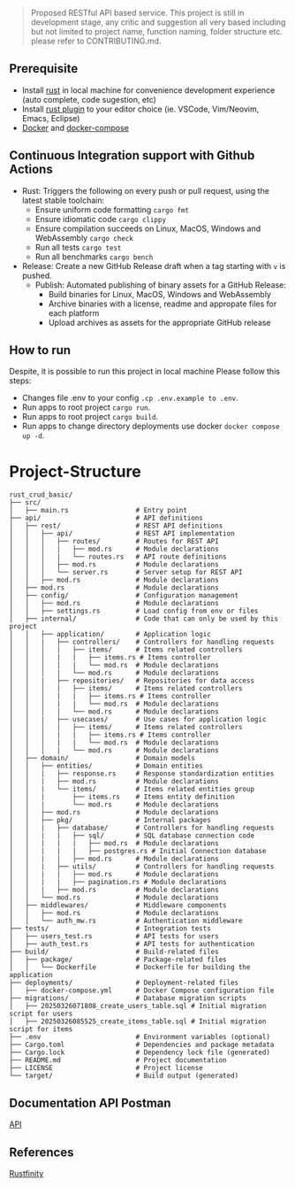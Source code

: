 > Proposed RESTful API based service. This project is still in development stage, any critic and suggestion all very based including but not limited to project name, function naming, folder structure etc. please refer to CONTRIBUTING.md.

## Prerequisite

- Install [rust](https://doc.rust-lang.org/book/ch01-01-installation.html) in local machine for convenience development experience (auto complete, code sugestion, etc)
- Install [rust plugin](https://www.rust-lang.org/tools) to your editor choice (ie. VSCode, Vim/Neovim, Emacs, Eclipse)
- [Docker](https://docs.docker.com/install/) and [docker-compose](https://docs.docker.com/compose/)

## Continuous Integration support with Github Actions
- Rust: Triggers the following on every push or pull request, using the latest stable toolchain:
    - Ensure uniform code formatting `cargo fmt`
    - Ensure idiomatic code `cargo clippy`
    - Ensure compilation succeeds on Linux, MacOS, Windows and WebAssembly `cargo check`
    - Run all tests `cargo test`
    - Run all benchmarks `cargo bench`
- Release: Create a new GitHub Release draft when a tag starting with `v` is pushed.
  - Publish: Automated publishing of binary assets for a GitHub Release:
    - Build binaries for Linux, MacOS, Windows and WebAssembly
    - Archive binaries with a license, readme and appropate files for each platform
    - Upload archives as assets for the appropriate GitHub release

## How to run

Despite, it is possible to run this project in local machine Please follow this steps:
- Changes file .env to your config `.cp .env.example to .env`.
- Run apps to root project `cargo run`.
- Run apps to root project `cargo build`.
- Run apps to change directory deployments use docker `docker compose up -d`.

# Project-Structure

    rust_crud_basic/
    ├── src/
    │   ├── main.rs                 # Entry point
    ├── api/                        # API definitions
    │   ├── rest/                   # REST API definitions
    │   │   ├── api/                # REST API implementation
    │   │   │   ├── routes/         # Routes for REST API
    │   │   │   |   ├── mod.rs      # Module declarations
    │   │   │   |   └── routes.rs   # API route definitions
    │   │   │   ├── mod.rs          # Module declarations
    │   │   │   └── server.rs       # Server setup for REST API
    │   │   ├── mod.rs              # Module declarations
    │   ├── mod.rs                  # Module declarations
    │   ├── config/                 # Configuration management
    │   │   ├── mod.rs              # Module declarations
    │   │   ├── settings.rs         # Load config from env or files
    │   ├── internal/               # Code that can only be used by this project
    │   │   ├── application/        # Application logic
    │   │   |   ├── controllers/    # Controllers for handling requests
    │   │   │   |   ├── items/      # Items related controllers
    │   │   │   |   |   ├── items.rs # Items controller
    │   │   │   |   |   └── mod.rs  # Module declarations
    │   │   │   |   └── mod.rs      # Module declarations
    │   │   |   ├── repositories/   # Repositories for data access
    │   │   │   |   ├── items/      # Items related controllers
    │   │   │   |   |   ├── items.rs # Items controller
    │   │   │   |   |   └── mod.rs  # Module declarations
    │   │   │   |   └── mod.rs      # Module declarations
    │   │   |   ├── usecases/       # Use cases for application logic
    │   │   │   |   ├── items/      # Items related controllers
    │   │   │   |   |   ├── items.rs # Items controller
    │   │   │   |   |   └── mod.rs  # Module declarations
    │   │   │   |   └── mod.rs      # Module declarations
    │   ├── domain/                 # Domain models
    │   │   ├── entities/           # Domain entities
    │   │   |   ├── response.rs     # Response standardization entities
    │   │   |   ├── mod.rs          # Module declarations
    │   │   |   └── items/          # Items related entities group
    │   │   |       ├── items.rs    # Items entity definition
    │   │   |       └── mod.rs      # Module declarations
    │   │   ├── mod.rs              # Module declarations
    │   │   ├── pkg/                # Internal packages
    │   │   |   ├── database/       # Controllers for handling requests
    │   │   |   |   ├── sql/        # SQL database connection code
    │   │   |   |   |   ├── mod.rs  # Module declarations
    │   │   |   |   |   ├── postgres.rs # Initial Connection database
    │   │   |   |   ├── mod.rs      # Module declarations
    │   │   |   ├── utils/          # Controllers for handling requests
    │   │   |   |   ├── mod.rs      # Module declarations
    │   │   |   |   ├── pagination.rs # Module declarations
    │   │   |   ├── mod.rs          # Module declarations
    │   │   └── mod.rs              # Module declarations
    │   ├── middlewares/            # Middleware components
    │   │   ├── mod.rs              # Module declarations
    │   │   └── auth_mw.rs          # Authentication middleware
    ├── tests/                      # Integration tests
    │   ├── users_test.rs           # API tests for users
    │   ├── auth_test.rs            # API tests for authentication
    ├── build/                      # Build-related files
    │   ├── package/                # Package-related files
    │   │   └── Dockerfile          # Dockerfile for building the application
    ├── deployments/                # Deployment-related files
    │   ├── docker-compose.yml      # Docker Compose configuration file
    ├── migrations/                 # Database migration scripts
    │   ├── 20250326071808_create_users_table.sql # Initial migration script for users
    │   ├── 20250326085525_create_items_table.sql # Initial migration script for items
    ├── .env                        # Environment variables (optional)
    ├── Cargo.toml                  # Dependencies and package metadata
    ├── Cargo.lock                  # Dependency lock file (generated)
    ├── README.md                   # Project documentation
    ├── LICENSE                     # Project license
    └── target/                     # Build output (generated)

## Documentation API Postman

[API](https://documenter.getpostman.com/view/4324137/2sAYkGLega)

## References
[Rustfinity](https://www.rustfinity.com/blog/create-high-performance-rest-api-with-rust)
